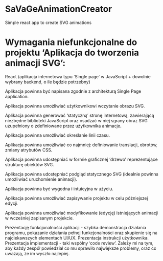 # SaVaGeAnimationCreator
Simple react app to create SVG animations

# Wymagania niefunkcjonalne do projektu ‘Aplikacja do tworzenia animacji SVG’:

React (aplikacja internetowa typu ‘Single page’ w JavaScript + dowolnie wybrany backend, o ile będzie potrzebny)

Aplikacja powinna być napisana zgodnie z architekturą Single Page application.

Aplikacja powinna umożliwiać użytkownikowi wczytanie obrazu SVG.

Aplikacja powinna generować ‘statyczną’ stronę internetową, zawierającą niezbędne biblioteki JavaScript oraz osadzać w niej sgrany obraz SVG uzupełniony o zdefiniowane przez użytkownika animacje.

Aplikacja powinna umożliwiać określanie linii czasu.

Aplikacja powinna umożliwiać co najmniej: definiowanie translacji, obrotów, zmiany atrybutów CSS.

Aplikacja powinna udostępniać w formie graficznej ‘drzewo’ reprezentujące strukturę obiektów SVG.

Aplikacja powinna udostępniać podgląd statycznego SVG (idealnie powinna umożliwiać uruchomienie animacji).

Aplikacja powinna być wygodna i intuicyjna w użyciu.

Aplikacja powinna umożliwiać zapisywanie projektu w celu późniejszej edycji.

Aplikacja powinna umożliwiać modyfikowanie (edycję) istniejących animacji w wcześniej zapisanym projekcie.

Prezentację funkcjonalności aplikacji - szybka demonstracja działania programu, pokazanie działania pełnej funkcjonalności oraz skupienie się na najciekawszych elementach UI/UX.
Prezentacja instrukcji użytkownika.
Prezentacja implementacji - taki wspólny ‘code review’. Zależy mi na tym, aby każdy zespół powiedział co mu sprawiło największe problemy, oraz co uważają, że im wyszło najlepiej.




